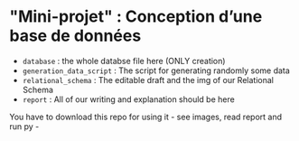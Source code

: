 ﻿# "Mini-projet" : Conception d’une base de données

- <code>database</code> : the whole databse file here (ONLY creation)
- <code>generation_data_script</code> : The script for generating randomly some data
- <code>relational_schema</code> : The editable draft and the img of our Relational Schema
- <code>report</code> : All of our writing and explanation should be here

You have to download this repo for using it - see images, read report and run py -

